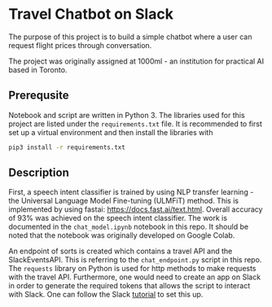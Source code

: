 # Travel Chatbot on Slack

The purpose of this project is to build a simple chatbot where a user can request flight prices through conversation.

The project was originally assigned at 1000ml - an institution for practical AI based in Toronto.

## Prerequsite
Notebook and script are written in Python 3. The libraries used for this project are listed under the `requirements.txt` file. It is recommended to first set up a virtual environment and then install the libraries with

```bash
pip3 install -r requirements.txt
```

## Description
First, a speech intent classifier is trained by using NLP transfer learning - the Universal Language Model Fine-tuning (ULMFiT) method. This is implemented by using fastai: https://docs.fast.ai/text.html. Overall accuracy of 93% was achieved on the speech intent classifier. The work is documented in the `chat_model.ipynb` notebook in this repo. It should be noted that the notebook was originally developed on Google Colab.

An endpoint of sorts is created which contains a travel API and the SlackEventsAPI. This is referring to the `chat_endpoint.py` script in this repo. The `requests` library on Python is used for http methods to make requests with the travel API. Furthermore, one would need to create an app on Slack in order to generate the required tokens that allows the script to interact with Slack. One can follow the Slack [tutorial](https://github.com/slackapi/python-slack-events-api/tree/master/example) to set this up. 
